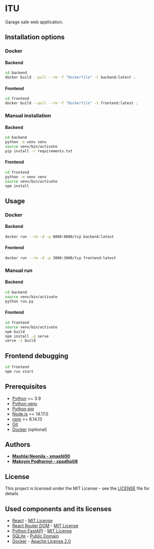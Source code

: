 # ITU

Garage sale web application.

## Installation options

### Docker

#### Backend

```bash
cd backend
docker build --pull --rm -f "Dockerfile" -t backend:latest .
```

#### Frontend

```bash
cd frontend
docker build --pull --rm -f "Dockerfile" -t frontend:latest .
```

### Manual installation

#### Backend

```bash
cd backend
python -m venv venv
source venv/bin/activate
pip install -r requirements.txt
```

#### Frontend

```bash
cd frontend
python -m venv venv
source venv/bin/activate
npm install
```

## Usage

### Docker

#### Backend

```bash
docker run --rm -d -p 8080:8080/tcp backend:latest
```

#### Frontend

```bash
docker run --rm -d -p 3000:3000/tcp frontend:latest
```

### Manual run

#### Backend

```bash
cd backend
source venv/bin/activate
python run.py
```

#### Frontend

```bash
cd frontend
source venv/bin/activate
npm build
npm install -g serve
serve -s build
```

## Frontend debugging

```bash
cd frontend
npm run start
```

## Prerequisites

<!-- links -->

[python]: https://www.python.org/downloads/
[python-venv]: https://docs.python.org/3/library/venv.html
[python-pip]: https://pypi.org/project/pip/
[nodejs]: https://nodejs.org/en/download/
[npm]: https://www.npmjs.com/get-npm
[git]: https://git-scm.com/downloads
[docker]: https://docs.docker.com/get-docker/

<!-- links end -->

- [Python][python] >= 3.9
- [Python venv][python-venv]
- [Python pip][python-pip]
- [Node.js][nodejs] >= 14.17.0
- [npm][npm] >= 6.14.13
- [Git][git]
- [Docker][docker] (optional)

## Authors

- [**Mashlai Neonila - xmashl00**](https://github.com/NeliaMashlai)
- [**Maksym Podhornyi - xpodho08**](https://github.com/max0n1x)

## License

This project is licensed under the MIT License - see the [LICENSE](LICENSE) file for details

## Used components and its licenses

<!-- links -->

[react]: https://reactjs.org/
[react-license]: https://mit-license.org/
[react-router-dom]: https://reactrouter.com/web/guides/quick-start
[react-router-dom-license]: https://mit-license.org/
[python-fastapi]: https://fastapi.tiangolo.com/
[python-fastapi-license]: https://mit-license.org/
[sqlite]: https://www.sqlite.org/index.html
[sqlite-license]: https://www.sqlite.org/copyright.html
[docker]: https://www.docker.com/
[docker-license]: https://github.com/moby/moby/blob/master/LICENSE

<!-- links end -->

- [React][react] - [MIT License][react-license]
- [React Router DOM][react-router-dom] - [MIT License][react-router-dom-license]
- [Python FastAPI][python-fastapi] - [MIT License][python-fastapi-license]
- [SQLite][sqlite] - [Public Domain][sqlite-license]
- [Docker][docker] - [Apache License 2.0][docker-license]





